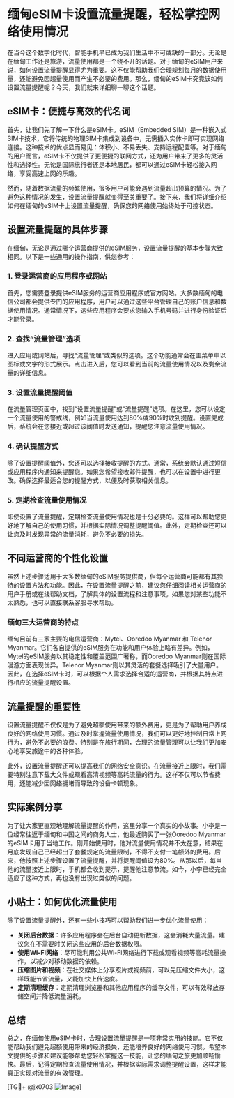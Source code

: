 # 缅甸eSIM卡设置流量提醒，轻松掌控网络使用情况

在当今这个数字化时代，智能手机早已成为我们生活中不可或缺的一部分。无论是在缅甸工作还是旅游，流量使用都是一个绕不开的话题。对于缅甸的eSIM用户来说，如何设置流量提醒显得尤为重要。这不仅能帮助我们合理规划每月的数据使用量，还能避免因超量使用而产生不必要的费用。那么，缅甸的eSIM卡究竟该如何设置流量提醒呢？今天，我们就来详细聊一聊这个话题。

## eSIM卡：便捷与高效的代名词

首先，让我们先了解一下什么是eSIM卡。eSIM（Embedded SIM）是一种嵌入式SIM卡技术，它将传统的物理SIM卡集成到设备中，无需插入实体卡即可实现网络连接。这种技术的优点显而易见：体积小、不易丢失、支持远程配置等。对于缅甸的用户而言，eSIM卡不仅提供了更便捷的联网方式，还为用户带来了更多的灵活性和选择性。无论是国际旅行者还是本地居民，都可以通过eSIM卡轻松接入网络，享受高速上网的乐趣。

然而，随着数据流量的频繁使用，很多用户可能会遇到流量超出预算的情况。为了避免这种情况的发生，设置流量提醒就变得至关重要了。接下来，我们将详细介绍如何在缅甸的eSIM卡上设置流量提醒，确保您的网络使用始终处于可控状态。

## 设置流量提醒的具体步骤

在缅甸，无论是通过哪个运营商提供的eSIM服务，设置流量提醒的基本步骤大致相同。以下是一些通用的操作指南，供您参考：

### 1. 登录运营商的应用程序或网站

首先，您需要登录提供eSIM服务的运营商应用程序或官方网站。大多数缅甸的电信公司都会提供专门的应用程序，用户可以通过这些平台管理自己的账户信息和数据使用情况。通常情况下，这些应用程序会要求您输入手机号码并进行身份验证后才能登录。

### 2. 查找“流量管理”选项

进入应用或网站后，寻找“流量管理”或类似的选项。这个功能通常会在主菜单中以图标或文字的形式展示。点击进入后，您可以看到当前的流量使用情况以及剩余流量的详细信息。

### 3. 设置流量提醒阈值

在流量管理页面中，找到“设置流量提醒”或“流量提醒”选项。在这里，您可以设定一个流量使用的警戒线，例如当流量使用达到80%或90%时收到提醒。设置完成后，系统会在您接近或超过该阈值时发送通知，提醒您注意流量使用情况。

### 4. 确认提醒方式

除了设置提醒阈值外，您还可以选择接收提醒的方式。通常，系统会默认通过短信或应用程序内通知来提醒您。如果您希望接收邮件提醒，也可以在设置中进行更改。确保选择最适合您的提醒方式，以便及时获取相关信息。

### 5. 定期检查流量使用情况

即使设置了流量提醒，定期检查流量使用情况也是十分必要的。这样可以帮助您更好地了解自己的使用习惯，并根据实际情况调整提醒阈值。此外，定期检查还可以让您及时发现异常的流量消耗，避免不必要的损失。

## 不同运营商的个性化设置

虽然上述步骤适用于大多数缅甸的eSIM服务提供商，但每个运营商可能都有其独特的设置方法和功能。因此，在设置流量提醒之前，建议您仔细阅读相关运营商的用户手册或在线帮助文档，了解具体的设置流程和注意事项。如果您对某些功能不太熟悉，也可以直接联系客服寻求帮助。

### 缅甸三大运营商的特点

缅甸目前有三家主要的电信运营商：Mytel、Ooredoo Myanmar 和 Telenor Myanmar。它们各自提供的eSIM服务在功能和用户体验上略有差异。例如，Mytel的eSIM服务以其稳定性和覆盖范围广著称，而Ooredoo Myanmar则在国际漫游方面表现优异。Telenor Myanmar则以其灵活的套餐选择吸引了大量用户。因此，在选择eSIM卡时，可以根据个人需求选择合适的运营商，并根据其特点进行相应的流量提醒设置。

## 流量提醒的重要性

设置流量提醒不仅仅是为了避免超额使用带来的额外费用，更是为了帮助用户养成良好的网络使用习惯。通过及时掌握流量使用情况，我们可以更好地控制日常上网行为，避免不必要的浪费。特别是在旅行期间，合理的流量管理可以让我们更加安心地享受旅途中的各种体验。

此外，设置流量提醒还可以提高我们的网络安全意识。在流量接近上限时，我们需要特别注意下载大文件或观看高清视频等高耗流量的行为。这样不仅可以节省费用，还能减少因网络拥堵而导致的设备卡顿现象。

## 实际案例分享

为了让大家更直观地理解流量提醒的作用，这里分享一个真实的小故事。小李是一位经常往返于缅甸和中国之间的商务人士，他最近购买了一张Ooredoo Myanmar的eSIM卡用于当地工作。刚开始使用时，他对流量使用情况并不太在意，结果在月底发现自己已经超出了套餐规定的流量限制，不得不支付一笔额外的费用。后来，他按照上述步骤设置了流量提醒，并将提醒阈值设为80%。从那以后，每当他的流量接近上限时，手机都会收到提示，提醒他注意节流。如今，小李已经完全适应了这种方式，再也没有出现过类似的问题。

## 小贴士：如何优化流量使用

除了设置流量提醒外，还有一些小技巧可以帮助我们进一步优化流量使用：

- **关闭后台数据**：许多应用程序会在后台自动更新数据，这会消耗大量流量。建议您在不需要时关闭这些应用的后台数据权限。
- **使用Wi-Fi网络**：尽可能利用公共Wi-Fi网络进行下载或观看视频等高耗流量操作，以减少对移动数据的依赖。
- **压缩图片和视频**：在社交媒体上分享照片或视频前，可以先压缩文件大小，这样既能节省流量，又能加快上传速度。
- **定期清理缓存**：定期清理浏览器和其他应用程序的缓存文件，可以有效释放存储空间并降低流量消耗。

## 总结

总之，在缅甸使用eSIM卡时，合理设置流量提醒是一项非常实用的技能。它不仅能帮助我们避免超额使用带来的经济损失，还能培养良好的网络使用习惯。希望本文提供的步骤和建议能够帮助您轻松掌握这一技能，让您的缅甸之旅更加顺畅愉快。最后，记得定期检查流量使用情况，并根据实际需求调整提醒设置，这样才能真正实现对流量的有效管理。

[TG💪+ @jx0703 ![Image](https://github.com/user-attachments/assets/dbca1d08-cadb-493c-b0ec-ad6f7a83f270)]